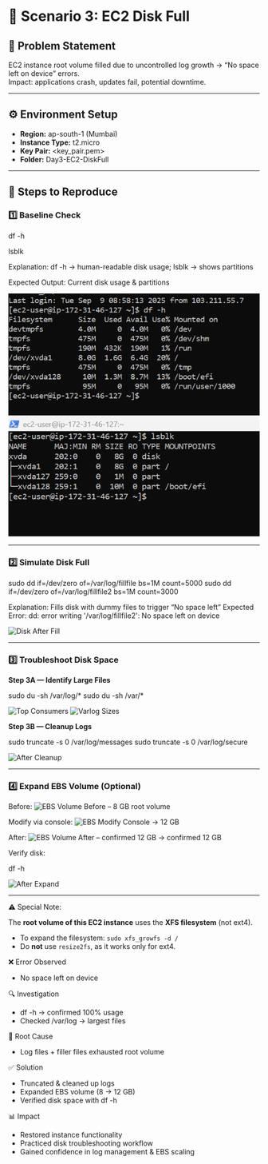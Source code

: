 # 🚀 Scenario 3: EC2 Disk Full

## 📝 Problem Statement
EC2 instance root volume filled due to uncontrolled log growth → “No space left on device” errors.  
Impact: applications crash, updates fail, potential downtime.

---

## ⚙️ Environment Setup
- **Region:** ap-south-1 (Mumbai)  
- **Instance Type:** t2.micro  
- **Key Pair:** <key_pair.pem>  
- **Folder:** Day3-EC2-DiskFull  

---

## 🔄 Steps to Reproduce

### 1️⃣ Baseline Check

df -h

lsblk

Explanation: df -h → human-readable disk usage; lsblk → shows partitions 

Expected Output: Current disk usage & partitions

![Disk Baseline](./screenshots/disk_baseline_dfh.png)
![Partitions](./screenshots/disk_baseline_lsblk.png)

---

### 2️⃣ Simulate Disk Full

sudo dd if=/dev/zero of=/var/log/fillfile bs=1M count=5000
sudo dd if=/dev/zero of=/var/log/fillfile2 bs=1M count=3000

Explanation: Fills disk with dummy files to trigger “No space left”
Expected Error: dd: error writing '/var/log/fillfile2': No space left on device

![Disk After Fill](disk_after_fill_dfh.png)

---

### 3️⃣ Troubleshoot Disk Space

**Step 3A — Identify Large Files** 

sudo du -sh /var/log/*
sudo du -sh /var/*

![Top Consumers](disk_top_consumers.png)
![Varlog Sizes](disk_varlog_sizes.png)

**Step 3B — Cleanup Logs**

sudo truncate -s 0 /var/log/messages
sudo truncate -s 0 /var/log/secure

![After Cleanup](disk_after_cleanup_dfh.png)

---

### 4️⃣ Expand EBS Volume (Optional)

Before: ![EBS Volume Before](ebs_volume_before.png) – 8 GB root volume

Modify via console: ![EBS Modify Console](ebs_modify_volume_console.png) → 12 GB

After: ![EBS Volume After](ebs_volume_after.png) – confirmed 12 GB → confirmed 12 GB

Verify disk:

df -h

![After Expand](disk_after_expand_dfh.png)

---

⚠️ Special Note:

The **root volume of this EC2 instance** uses the **XFS filesystem** (not ext4).  
- To expand the filesystem: `sudo xfs_growfs -d /`  
- Do **not** use `resize2fs`, as it works only for ext4.

❌ Error Observed

- No space left on device

🔍 Investigation

- df -h → confirmed 100% usage
- Checked /var/log → largest files

🛑 Root Cause

- Log files + filler files exhausted root volume

✅ Solution

- Truncated & cleaned up logs
- Expanded EBS volume (8 → 12 GB)
- Verified disk space with df -h

📊 Impact

- Restored instance functionality
- Practiced disk troubleshooting workflow
- Gained confidence in log management & EBS scaling